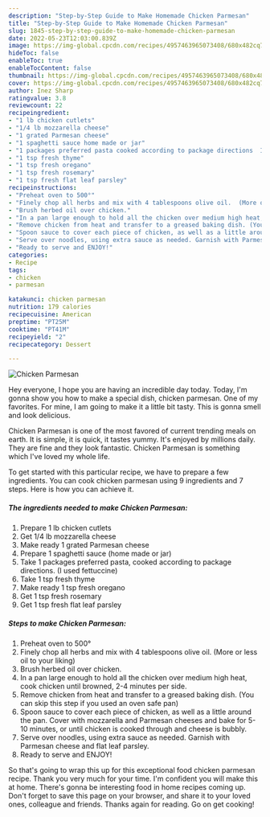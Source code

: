 ```yaml
---
description: "Step-by-Step Guide to Make Homemade Chicken Parmesan"
title: "Step-by-Step Guide to Make Homemade Chicken Parmesan"
slug: 1845-step-by-step-guide-to-make-homemade-chicken-parmesan
date: 2022-05-23T12:03:00.839Z
image: https://img-global.cpcdn.com/recipes/4957463965073408/680x482cq70/chicken-parmesan-recipe-main-photo.jpg
hideToc: false
enableToc: true
enableTocContent: false
thumbnail: https://img-global.cpcdn.com/recipes/4957463965073408/680x482cq70/chicken-parmesan-recipe-main-photo.jpg
cover: https://img-global.cpcdn.com/recipes/4957463965073408/680x482cq70/chicken-parmesan-recipe-main-photo.jpg
author: Inez Sharp
ratingvalue: 3.8
reviewcount: 22
recipeingredient:
- "1 lb chicken cutlets"
- "1/4 lb mozzarella cheese"
- "1 grated Parmesan cheese"
- "1 spaghetti sauce home made or jar"
- "1 packages preferred pasta cooked according to package directions  I used fettuccine"
- "1 tsp fresh thyme"
- "1 tsp fresh oregano"
- "1 tsp fresh rosemary"
- "1 tsp fresh flat leaf parsley"
recipeinstructions:
- "Preheat oven to 500°"
- "Finely chop all herbs and mix with 4 tablespoons olive oil.  (More or less oil to your liking)"
- "Brush herbed oil over chicken."
- "In a pan large enough to hold all the chicken over medium high heat,  cook chicken until browned, 2-4 minutes per side."
- "Remove chicken from heat and transfer to a greased baking dish. (You can skip this step if you used an oven safe pan)"
- "Spoon sauce to cover each piece of chicken, as well as a little around the pan. Cover with mozzarella and Parmesan cheeses and bake for 5-10 minutes,  or until chicken is cooked through and cheese is bubbly."
- "Serve over noodles, using extra sauce as needed. Garnish with Parmesan cheese and flat leaf parsley."
- "Ready to serve and ENJOY!"
categories:
- Recipe
tags:
- chicken
- parmesan

katakunci: chicken parmesan 
nutrition: 179 calories
recipecuisine: American
preptime: "PT25M"
cooktime: "PT41M"
recipeyield: "2"
recipecategory: Dessert

---
```



![Chicken Parmesan](https://img-global.cpcdn.com/recipes/4957463965073408/680x482cq70/chicken-parmesan-recipe-main-photo.jpg)

Hey everyone, I hope you are having an incredible day today. Today, I'm gonna show you how to make a special dish, chicken parmesan. One of my favorites. For mine, I am going to make it a little bit tasty. This is gonna smell and look delicious.



Chicken Parmesan is one of the most favored of current trending meals on earth. It is simple, it is quick, it tastes yummy. It's enjoyed by millions daily. They are fine and they look fantastic. Chicken Parmesan is something which I've loved my whole life.


To get started with this particular recipe, we have to prepare a few ingredients. You can cook chicken parmesan using 9 ingredients and 7 steps. Here is how you can achieve it.

<!--inarticleads1-->

##### The ingredients needed to make Chicken Parmesan:

1. Prepare 1 lb chicken cutlets
1. Get 1/4 lb mozzarella cheese
1. Make ready 1 grated Parmesan cheese
1. Prepare 1 spaghetti sauce (home made or jar)
1. Take 1 packages preferred pasta, cooked according to package directions.  (I used fettuccine)
1. Take 1 tsp fresh thyme
1. Make ready 1 tsp fresh oregano
1. Get 1 tsp fresh rosemary
1. Get 1 tsp fresh flat leaf parsley




<!--inarticleads2-->

##### Steps to make Chicken Parmesan:

1. Preheat oven to 500°
1. Finely chop all herbs and mix with 4 tablespoons olive oil.  (More or less oil to your liking)
1. Brush herbed oil over chicken.
1. In a pan large enough to hold all the chicken over medium high heat,  cook chicken until browned, 2-4 minutes per side.
1. Remove chicken from heat and transfer to a greased baking dish. (You can skip this step if you used an oven safe pan)
1. Spoon sauce to cover each piece of chicken, as well as a little around the pan. Cover with mozzarella and Parmesan cheeses and bake for 5-10 minutes,  or until chicken is cooked through and cheese is bubbly.
1. Serve over noodles, using extra sauce as needed. Garnish with Parmesan cheese and flat leaf parsley.
1. Ready to serve and ENJOY!



So that's going to wrap this up for this exceptional food chicken parmesan recipe. Thank you very much for your time. I'm confident you will make this at home. There's gonna be interesting food in home recipes coming up. Don't forget to save this page on your browser, and share it to your loved ones, colleague and friends. Thanks again for reading. Go on get cooking!
